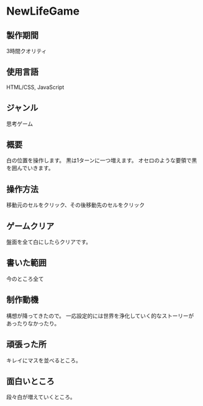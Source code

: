 # NewLifeGame
## 製作期間
3時間クオリティ
## 使用言語
HTML/CSS, JavaScript
## ジャンル
思考ゲーム
## 概要
白の位置を操作します。
黒は1ターンに一つ増えます。
オセロのような要領で黒を囲んでいきます。
## 操作方法
移動元のセルをクリック、その後移動先のセルをクリック
## ゲームクリア
盤面を全て白にしたらクリアです。
## 書いた範囲
今のところ全て
## 制作動機
構想が降ってきたので。
一応設定的には世界を浄化していく的なストーリーがあったりなかったり。
## 頑張った所
キレイにマスを並べるところ。
## 面白いところ
段々白が増えていくところ。
